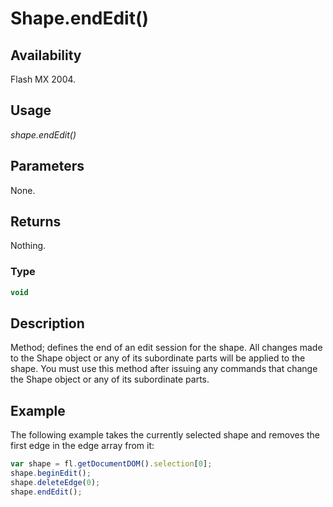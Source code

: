 # Shape.endEdit()

## Availability

Flash MX 2004.

## Usage

*shape.endEdit()*

## Parameters

None.

## Returns

Nothing.

### Type

```typescript
void
```

## Description

Method; defines the end of an edit session for the shape. All changes made to the Shape object or any of its subordinate parts will be applied to the shape. You must use this method after issuing any commands that change the Shape object or any of its subordinate parts.

## Example

The following example takes the currently selected shape and removes the first edge in the edge array from it:

```javascript
var shape = fl.getDocumentDOM().selection[0];
shape.beginEdit();
shape.deleteEdge(0);
shape.endEdit();
```
